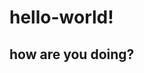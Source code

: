 # hello-world!

<!-- This is a test comment -->
<!-- this is another test comment -->

## how are you doing?